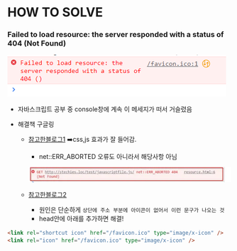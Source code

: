 # HOW TO SOLVE

### Failed to load resource: the server responded with a status of 404 (Not Found)

![내 오류](How-to-fix-404.assets/image-20220619132616363.png)

- 자바스크립트 공부 중 console창에 계속 이 메세지가 떠서 거슬렸음

- 해결책 구글링

  - [참고한블로그1](https://www.stechies.com/failed-load-resource/#:~:text=The%20only%20way%20to%20fix,instead%20of%20a%20relative%20URL.) ➡️css,js 효과가 잘 들어감.

    - net::ERR_ABORTED 오류도 아니라서 해당사항 아님

    ![웹사이트 이미지](How-to-fix-404.assets/image-20220619133450631.png)

  * [참고한블로그2](https://aneok.tistory.com/99)

    - 원인은 단순하게 `상단에 주소 부분에 아이콘이 없어서 이런 문구가 나오는 것`
    - head안에 아래를 추가하면 해결!

```html
<link rel="shortcut icon" href="/favicon.ico" type="image/x-icon" />
<link rel="icon" href="/favicon.ico" type="image/x-icon" />
```
